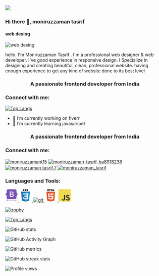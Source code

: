 

<img src="/This PC\OPPO A16\Internal shared storage\pixelLab" />


### Hi there 👋, moniruzzaman tasrif
#### web desing
![web desing](https://arturssmirnovs.github.io/github-profile-readme-generator/images/banner.png)

hello. I'm Moniruzzaman Tasrif . I'm a professional web designer & web developer. I've good experience in responsive design. I Specialize in designing and creating beautiful, clean, professional website. having enough experience to get any kind of website done to its best level

<h3 align="center">A passionate frontend developer from India</h3>

<h3 align="left">Connect with me:</h3>
<p align="left">
</p>



[![Top Langs](https://github-readme-stats.vercel.app/api/top-langs/?username=anuraghazra&layout=compact)](https://github.com/anuraghazra/github-readme-stats)

- 🔭 I’m currently working on fiverr 
- 🌱 I’m currently learning javascripet 
<h3 align="center">A passionate frontend developer from India</h3>

<h3 align="left">Connect with me:</h3>
<p align="left">
<a href="https://twitter.com/moniruzzamant15" target="blank"><img align="center" src="https://raw.githubusercontent.com/rahuldkjain/github-profile-readme-generator/master/src/images/icons/Social/twitter.svg" alt="moniruzzamant15" height="30" width="40" /></a>
<a href="https://linkedin.com/in/moniruzzaman-tasrif-ba8918238" target="blank"><img align="center" src="https://raw.githubusercontent.com/rahuldkjain/github-profile-readme-generator/master/src/images/icons/Social/linked-in-alt.svg" alt="moniruzzaman-tasrif-ba8918238" height="30" width="40" /></a>
<a href="https://fb.com/moniruzzaman.tasrif.7" target="blank"><img align="center" src="https://raw.githubusercontent.com/rahuldkjain/github-profile-readme-generator/master/src/images/icons/Social/facebook.svg" alt="moniruzzaman.tasrif.7" height="30" width="40" /></a>
<a href="https://instagram.com/moniruzzaman_tasrif" target="blank"><img align="center" src="https://raw.githubusercontent.com/rahuldkjain/github-profile-readme-generator/master/src/images/icons/Social/instagram.svg" alt="moniruzzaman_tasrif" height="30" width="40" /></a>
</p>

<h3 align="left">Languages and Tools:</h3>
<p align="left"> <a href="https://getbootstrap.com" target="_blank" rel="noreferrer"> <img src="https://raw.githubusercontent.com/devicons/devicon/master/icons/bootstrap/bootstrap-plain-wordmark.svg" alt="bootstrap" width="40" height="40"/> </a> <a href="https://www.w3schools.com/css/" target="_blank" rel="noreferrer"> <img src="https://raw.githubusercontent.com/devicons/devicon/master/icons/css3/css3-original-wordmark.svg" alt="css3" width="40" height="40"/> </a> <a href="https://git-scm.com/" target="_blank" rel="noreferrer"> <img src="https://www.vectorlogo.zone/logos/git-scm/git-scm-icon.svg" alt="git" width="40" height="40"/> </a> <a href="https://www.w3.org/html/" target="_blank" rel="noreferrer"> <img src="https://raw.githubusercontent.com/devicons/devicon/master/icons/html5/html5-original-wordmark.svg" alt="html5" width="40" height="40"/> </a> <a href="https://developer.mozilla.org/en-US/docs/Web/JavaScript" target="_blank" rel="noreferrer"> <img src="https://raw.githubusercontent.com/devicons/devicon/master/icons/javascript/javascript-original.svg" alt="javascript" width="40" height="40"/> </a> </p>


[![trophy](https://github-profile-trophy.vercel.app/?username=moniruzzaman-tasrif)](https://github.com/ryo-ma/github-profile-trophy)

[![Top Langs](https://github-readme-stats.vercel.app/api/top-langs/?username=moniruzzaman-tasrif)](https://github.com/anuraghazra/github-readme-stats)

![GitHub stats](https://github-readme-stats.vercel.app/api?username=moniruzzaman-tasrif&show_icons=true&count_private=true)  

![GitHub Activity Graph](https://activity-graph.herokuapp.com/graph?username=moniruzzaman-tasrif)  

![GitHub metrics](https://metrics.lecoq.io/moniruzzaman-tasrif)  

![GitHub streak stats](https://github-readme-streak-stats.herokuapp.com/?user=moniruzzaman-tasrif)  

![Profile views](https://gpvc.arturio.dev/moniruzzaman-tasrif)  
